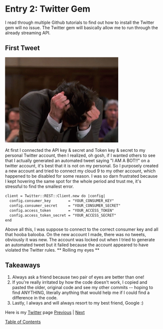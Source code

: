 # Entry 2: Twitter Gem

I read through multiple Github tutorials to find out how to install the Twitter gem will no issue. The Twitter gem will basically allow me to run through the already streaming API.

## First Tweet

<img src="../twitterbot-images/tenor.gif">

At first I connected the API key & secret and Token key & secret to my personal Twitter account, then I realized, oh gosh, if I wanted others to see that I actually generated an automated tweet saying "I AM A BOT!!" on a twitter account, it's best that it is not on my personal. So I purposely created a new account and tried to connect my cloud 9 to my other account, which happened to be disabled for some reason. I was so darn frustrated because I kept hovering the same spot for the whole period and trust me, it's stressful to find the smallest error.

```
client = Twitter::REST::Client.new do |config|
  config.consumer_key        = "YOUR_CONSUMER_KEY"
  config.consumer_secret     = "YOUR_CONSUMER_SECRET"
  config.access_token        = "YOUR_ACCESS_TOKEN"
  config.access_token_secret = "YOUR_ACCESS_SECRET"
end
```
Above all this, I was suppose to connect to the correct consumer key and all that hooba balooba. On the new account I made, there was no tweets, obviously it was new. The account was locked out when I tried to generate an automated tweet but it failed because the account appeared to have violated the Twitter rules. ** Rolling my eyes **

## Takeaways
1. Always ask a friend because two pair of eyes are better than one!
2. If you're really irritated by how the code doesn't work, I copied and pasted the older, original code and see my other commits -- hoping to find ANYTHING, literally anything that would help me if I could find a difference in the code.
3. Lastly, I always and will always resort to my best friend, Google :)

Here is my [Twitter](https://twitter.com/jenneyxo_) page
[Previous](entry1-intro.md) | [Next](entry3-new-methods.md)

[Table of Contents](../README.md)